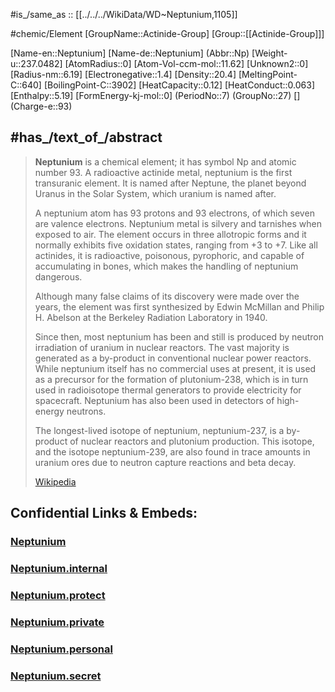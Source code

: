 ﻿---
type: Element
SpocWebEntityId: 21988
has_id_wikidata: Q1105
part_of:
- "[[_Standards/WikiData/WD~period 7,244979]]"
- '[[_Standards/WikiData/WD~actinide,19577]]'
discoverer_or_inventor:
- "[[_Standards/WikiData/WD~Philip Abelson,377815]]"
- "[[_Standards/WikiData/WD~Edwin McMillan,19009]]"
different_from: '[[_Standards/WikiData/WD~Neptun,1261928]]'
described_by_source: "[[_Standards/WikiData/WD~Armenian Soviet Encyclopedia,2657718]]"
UMLS_CUI: C0027734
plaque_image: "http://commons.wikimedia.org/wiki/Special:FilePath/At%20Tokyo%202024%20148.jpg"
named_after: '[[_Standards/WikiData/WD~Neptune,332]]'
instance_of: "[[_Standards/WikiData/WD~chemical element,11344]]"
ionic_radius:
- 0.72
- 0.75
- 0.87
- 1.01
atomic_number: 93
electronegativity: 1.36
PubChem_CID: 23933
chemical_formula: Np
element_symbol: Np
OmegaWiki_Defined_Meaning: 377199
Unicode_character: 錼
image: "http://commons.wikimedia.org/wiki/Special:FilePath/Neptunium2.jpg"
canonical_SMILES: '[Np]'
EC_number: 231-108-8
Dewey_Decimal_Classification: 546.432
UNII: 6200K977BQ
CAS_Registry_Number: 7439-99-8
MeSH_tree_code:
- D01.268.271.100.550
- D01.268.556.600
- D01.496.749.305.100.550
- D01.552.020.621
- D01.552.544.600
DSSTOX_compound_identifier: DTXCID3047639
InChI: InChI=1S/Np
InChIKey: LFNLGNPSGWYGGD-UHFFFAOYSA-N
Commons_gallery: Neptunium
Commons_category: Neptunium
time_of_discovery_or_invention: "1940"
---

#is_/same_as :: [[../../../WikiData/WD~Neptunium,1105]] 


#chemic/Element 
[GroupName::Actinide-Group]
[Group::[[Actinide-Group]]]



[Name-en::Neptunium]
[Name-de::Neptunium]
(Abbr::Np)
[Weight-u::237.0482]
[AtomRadius::0]
[Atom-Vol-ccm-mol::11.62]
[Unknown2::0]
[Radius-nm::6.19]
[Electronegative::1.4]
[Density::20.4]
[MeltingPoint-C::640]
[BoilingPoint-C::3902]
[HeatCapacity::0.12]
[HeatConduct::0.063]
[Enthalpy::5.19]
[FormEnergy-kj-mol::0]
(PeriodNo::7)
(GroupNo::27)
[]
(Charge-e::93)



## #has_/text_of_/abstract 

> **Neptunium** is a chemical element; it has symbol Np and atomic number 93. 
> A radioactive actinide metal, neptunium is the first transuranic element. 
> It is named after Neptune, the planet beyond Uranus in the Solar System, 
> which uranium is named after. 
> 
> A neptunium atom has 93 protons and 93 electrons, of which seven are valence electrons. 
> Neptunium metal is silvery and tarnishes when exposed to air. 
> The element occurs in three allotropic forms and it normally exhibits five oxidation states, 
> ranging from +3 to +7. 
> Like all actinides, it is radioactive, poisonous, pyrophoric, and capable of accumulating in bones, 
> which makes the handling of neptunium dangerous.
>
> Although many false claims of its discovery were made over the years, 
> the element was first synthesized by Edwin McMillan and Philip H. Abelson 
> at the Berkeley Radiation Laboratory in 1940. 
> 
> Since then, most neptunium has been and 
> still is produced by neutron irradiation of uranium in nuclear reactors. 
> The vast majority is generated as a by-product in conventional nuclear power reactors. 
> While neptunium itself has no commercial uses at present, 
> it is used as a precursor for the formation of plutonium-238, 
> which is in turn used  in radioisotope thermal generators to provide electricity for spacecraft. 
> Neptunium has also been used in detectors of high-energy neutrons.
>
> The longest-lived isotope of neptunium, neptunium-237, 
> is a by-product of nuclear reactors and plutonium production. 
> This isotope, and the isotope neptunium-239, 
> are also found in trace amounts in uranium ores due to neutron capture reactions and beta decay.
>
> [Wikipedia](https://en.wikipedia.org/wiki/Neptunium)

## Confidential Links & Embeds: 

### [Neptunium](/_public/chemic/chemic~Elements/Actinide-Group/Neptunium.md) 

### [Neptunium.internal](/_internal/chemic/chemic~Elements/Actinide-Group/Neptunium.internal.md) 

### [Neptunium.protect](/_protect/chemic/chemic~Elements/Actinide-Group/Neptunium.protect.md) 

### [Neptunium.private](/_private/chemic/chemic~Elements/Actinide-Group/Neptunium.private.md) 

### [Neptunium.personal](/_personal/chemic/chemic~Elements/Actinide-Group/Neptunium.personal.md) 

### [Neptunium.secret](/_secret/chemic/chemic~Elements/Actinide-Group/Neptunium.secret.md) 
